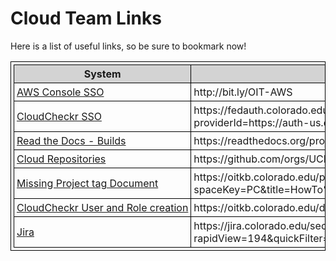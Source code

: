 # Cloud Team Links

<html>
<head>
<style>
table, th, td {
  border: 1px solid black;
  border-collapse: collapse;
  padding: 4px;
}
td:nth-child(1) {  
  white-space: nowrap;
}
tr:hover {
  background-color: #D6EEEE;
}
th {
  background-color:LightGray;
}
</style>
</head>
<body>

<p>Here is a list of useful links, so be sure to bookmark now!</p>

<table>
  <tr>
    <th style="white-space: nowrap">System</th>
    <th>URL</th>
  </tr>
  <tr>
    <td><a href="http://bit.ly/OIT-AWS" target="_blank">AWS Console SSO</a></td>
    <td>http://bit.ly/OIT-AWS</td>
  </tr>
  <tr>
    <td><a href="https://fedauth.colorado.edu/idp/profile/SAML2/Unsolicited/SSO?providerId=https://auth-us.cloudcheckr.com/auth" target="_blank">CloudCheckr SSO</a></td>
    <td>https://fedauth.colorado.edu/idp/profile/SAML2/Unsolicited/SSO?providerId=https://auth-us.cloudcheckr.com/auth</td>
  </tr>
   <tr>
    <td><a href="https://readthedocs.org/projects/curc/builds/" target="_blank">Read the Docs - Builds</a></td>
    <td>https://readthedocs.org/projects/curc/builds/</td>
  </tr>
   <tr>
    <td><a href="https://github.com/orgs/UCBoulder/teams/oit-cb/repositories" target="_blank">Cloud Repositories</a></td>
    <td>https://github.com/orgs/UCBoulder/teams/oit-cb/repositories</td>
  </tr>
 </tr>
   <tr>
    <td><a href="https://oitkb.colorado.edu/pages/viewpage.action?spaceKey=PC&title=HowTo%3A+Fix+Missing+Project+Tags
" target="_blank">Missing Project tag Document</a></td>
    <td>https://oitkb.colorado.edu/pages/viewpage.action?spaceKey=PC&title=HowTo%3A+Fix+Missing+Project+Tags
</td>
  </tr>
 <!--<tr>
    <td><a href="" target="_blank">Missing Project tag Document</a></td>
    <td></td>
  </tr>-->
 <tr>
    <td><a href="https://oitkb.colorado.edu/display/PC/CloudCheckr+User+Access" target="_blank">CloudCheckr User and Role creation</a></td>
    <td>https://oitkb.colorado.edu/display/PC/CloudCheckr+User+Access</td>
  </tr>
<tr>
    <td><a href="https://jira.colorado.edu/secure/RapidBoard.jspa?rapidView=194&quickFilter=823" target="_blank">Jira</a></td>
    <td>https://jira.colorado.edu/secure/RapidBoard.jspa?rapidView=194&quickFilter=823</td>
  </tr>

</table>

</body>
</html>
